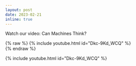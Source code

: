 ```yaml
---
layout: post
date: 2023-02-21 
inline: true
---
```


Watch our video: Can Machines Think?

{% raw %}
{% include youtube.html id="Dkc-9Kd_WCQ" %}  
{% endraw %}

{% include youtube.html id="Dkc-9Kd_WCQ" %}
